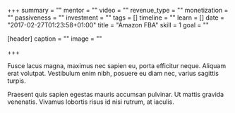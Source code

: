 +++
summary = ""
mentor = ""
video = ""
revenue_type = ""
monetization = ""
passiveness = ""
investment = ""
tags = []
timeline = ""
learn = []
date = "2017-02-27T01:23:58+01:00"
title = "Amazon FBA"
skill = 1
goal = ""

[header]
  caption = ""
  image = ""

+++

Fusce lacus magna, maximus nec sapien eu,
porta efficitur neque. Aliquam erat volutpat.
Vestibulum enim nibh, posuere eu diam nec,
varius sagittis turpis.

Praesent quis sapien egestas mauris accumsan
pulvinar. Ut mattis gravida venenatis. Vivamus
lobortis risus id nisi rutrum, at iaculis.